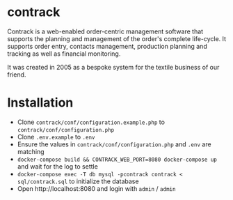 contrack
========

Contrack is a web-enabled order-centric management software that supports the planning and management of the order's complete life-cycle. It supports order entry, contacts management, production planning and tracking as well as financial monitoring.

It was created in 2005 as a bespoke system for the textile business of our friend.

# Installation
- Clone `contrack/conf/configuration.example.php` to `contrack/conf/configuration.php`
- Clone `.env.example` to `.env`
- Ensure the values in `contrack/conf/configuration.php` and `.env` are matching
- `docker-compose build && CONTRACK_WEB_PORT=8080 docker-compose up` and wait for the log to settle
- `docker-compose exec -T db mysql -pcontrack contrack < sql/contrack.sql` to initialize the database
- Open http://localhost:8080 and login with `admin` / `admin`
